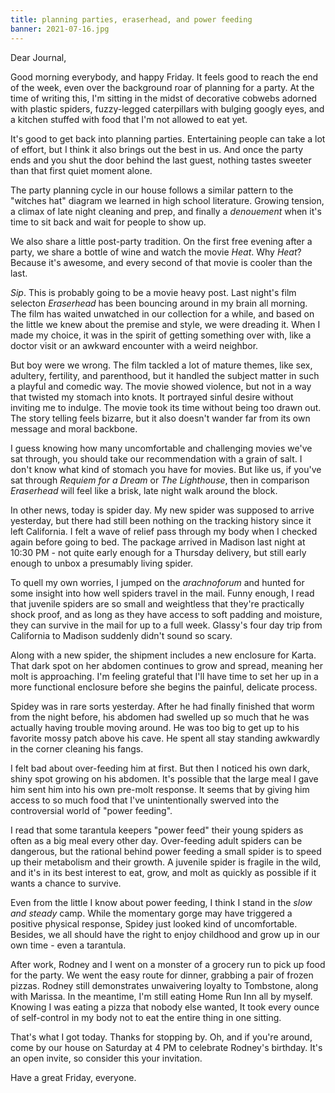```yaml
---
title: planning parties, eraserhead, and power feeding
banner: 2021-07-16.jpg
---
```


Dear Journal,

Good morning everybody, and happy Friday.  It feels good to reach the
end of the week, even over the background roar of planning for a
party.  At the time of writing this, I'm sitting in the midst of
decorative cobwebs adorned with plastic spiders, fuzzy-legged
caterpillars with bulging googly eyes, and a kitchen stuffed with food
that I'm not allowed to eat yet.

It's good to get back into planning parties.  Entertaining people can
take a lot of effort, but I think it also brings out the best in us.
And once the party ends and you shut the door behind the last guest,
nothing tastes sweeter than that first quiet moment alone.

The party planning cycle in our house follows a similar pattern to the
"witches hat" diagram we learned in high school literature.  Growing
tension, a climax of late night cleaning and prep, and finally a
_denouement_ when it's time to sit back and wait for people to show
up.

We also share a little post-party tradition.  On the first free
evening after a party, we share a bottle of wine and watch the movie
_Heat_.  Why _Heat_?  Because it's awesome, and every second of that
movie is cooler than the last.

_Sip_.  This is probably going to be a movie heavy post.  Last night's
film selecton _Eraserhead_ has been bouncing around in my brain all
morning.  The film has waited unwatched in our collection for a while,
and based on the little we knew about the premise and style, we were
dreading it.  When I made my choice, it was in the spirit of getting
something over with, like a doctor visit or an awkward encounter with
a weird neighbor.

But boy were we wrong.  The film tackled a lot of mature themes, like
sex, adultery, fertility, and parenthood, but it handled the subject
matter in such a playful and comedic way.  The movie showed violence,
but not in a way that twisted my stomach into knots.  It portrayed
sinful desire without inviting me to indulge.  The movie took its time
without being too drawn out.  The story telling feels bizarre, but it
also doesn't wander far from its own message and moral backbone.

I guess knowing how many uncomfortable and challenging movies we've
sat through, you should take our recommendation with a grain of salt.
I don't know what kind of stomach you have for movies.  But like us,
if you've sat through _Requiem for a Dream_ or _The Lighthouse_, then
in comparison _Eraserhead_ will feel like a brisk, late night walk
around the block.

In other news, today is spider day.  My new spider was supposed to
arrive yesterday, but there had still been nothing on the tracking
history since it left California.  I felt a wave of relief pass
through my body when I checked again before going to bed.  The package
arrived in Madison last night at 10:30 PM - not quite early enough for
a Thursday delivery, but still early enough to unbox a presumably
living spider.

To quell my own worries, I jumped on the _arachnoforum_ and hunted for
some insight into how well spiders travel in the mail.  Funny enough,
I read that juvenile spiders are so small and weightless that they're
practically shock proof, and as long as they have access to soft
padding and moisture, they can survive in the mail for up to a full
week.  Glassy's four day trip from California to Madison suddenly
didn't sound so scary.

Along with a new spider, the shipment includes a new enclosure for
Karta.  That dark spot on her abdomen continues to grow and spread,
meaning her molt is approaching.  I'm feeling grateful that I'll have
time to set her up in a more functional enclosure before she begins
the painful, delicate process.

Spidey was in rare sorts yesterday.  After he had finally finished
that worm from the night before, his abdomen had swelled up so much
that he was actually having trouble moving around.  He was too big to
get up to his favorite mossy patch above his cave.  He spent all stay
standing awkwardly in the corner cleaning his fangs.

I felt bad about over-feeding him at first.  But then I noticed his
own dark, shiny spot growing on his abdomen.  It's possible that the
large meal I gave him sent him into his own pre-molt response.  It
seems that by giving him access to so much food that I've
unintentionally swerved into the controversial world of "power
feeding".

I read that some tarantula keepers "power feed" their young spiders as
often as a big meal every other day.  Over-feeding adult spiders can
be dangerous, but the rational behind power feeding a small spider is
to speed up their metabolism and their growth.  A juvenile spider is
fragile in the wild, and it's in its best interest to eat, grow, and
molt as quickly as possible if it wants a chance to survive.

Even from the little I know about power feeding, I think I stand in
the _slow and steady_ camp.  While the momentary gorge may have
triggered a positive physical response, Spidey just looked kind of
uncomfortable.  Besides, we all should have the right to enjoy
childhood and grow up in our own time - even a tarantula.

After work, Rodney and I went on a monster of a grocery run to pick up
food for the party.  We went the easy route for dinner, grabbing a
pair of frozen pizzas.  Rodney still demonstrates unwaivering loyalty
to Tombstone, along with Marissa.  In the meantime, I'm still eating
Home Run Inn all by myself.  Knowing I was eating a pizza that nobody
else wanted, It took every ounce of self-control in my body not to eat
the entire thing in one sitting.

That's what I got today.  Thanks for stopping by.  Oh, and if you're
around, come by our house on Saturday at 4 PM to celebrate Rodney's
birthday.  It's an open invite, so consider this your invitation.

Have a great Friday, everyone.
